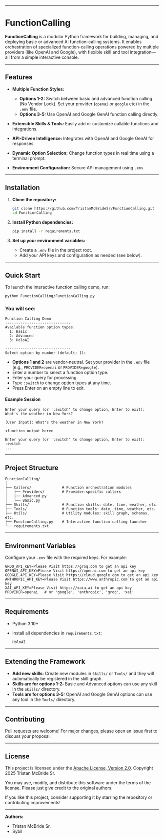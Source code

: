 ﻿
---

# FunctionCalling

**FunctionCalling** is a modular Python framework for building, managing, and deploying basic or advanced AI function-calling systems.
It enables orchestration of specialized function-calling operations powered by multiple providers (like OpenAI and Google), with flexible skill and tool integration—all from a simple interactive console.

---

## Features

* **Multiple Function Styles:**

  * **Options 1-2:** Switch between basic and advanced function calling (No Vendor Lock). Set your provider (`openai` or `google` etc) in the `.env` file.
  * **Options 3-5:** Use OpenAI and Google GenAI function calling directly.
* **Extensible Skills & Tools:** Easily add or customize callable functions and integrations.
* **API-Driven Intelligence:** Integrates with OpenAI and Google GenAI for responses.
* **Dynamic Option Selection:** Change function types in real time using a terminal prompt.
* **Environment Configuration:** Secure API management using `.env`.

---

## Installation

1. **Clone the repository:**

   ```sh
   git clone https://github.com/TristanMcBrideSr/FunctionCalling.git
   cd FunctionCalling
   ```

2. **Install Python dependencies:**

   ```sh
   pip install -r requirements.txt
   ```

3. **Set up your environment variables:**

   * Create a `.env` file in the project root.
   * Add your API keys and configuration as needed (see below).

---

## Quick Start

To launch the interactive function calling demo, run:

```sh
python FunctionCalling/FunctionCalling.py
```

### You will see:

```
Function Calling Demo
------------------------------
Available function option types:
  1: Basic
  2: Advanced
  3: HoloAI

------------------------------
Select option by number (default: 1):
```

* **Options 1 and 2** are vendor-neutral. Set your provider in the `.env` file (e.g., `PROVIDER=openai` or `PROVIDER=google`).
* Enter a number to select a function option type.
* Enter your query for processing.
* Type `:switch` to change option types at any time.
* Press Enter on an empty line to exit.

#### Example Session

```
Enter your query (or ':switch' to change option, Enter to exit):
What's the weather in New York?

[User Input]: What's the weather in New York?

<function output here>

Enter your query (or ':switch' to change option, Enter to exit):
:switch
...
```

---

## Project Structure

```
FunctionCalling/
│
├── Callers/              # Function orchestration modules
│   ├── Providers/        # Provider-specific callers
│   ├── Advanced.py
│   └── Basic.py
├── Skills/               # Function skills: date, time, weather, etc.
├── Tools/                # Function tools: date, time, weather, etc.
├── Utils/                # Utility modules: skill graph, schemas, etc.
├── FunctionCalling.py    # Interactive function calling launcher
└── requirements.txt
```

---

## Environment Variables

Configure your `.env` file with the required keys. For example:

```
GROQ_API_KEY=Please Visit https://groq.com to get an api key
OPENAI_API_KEY=Please Visit https://openai.com to get an api key
GOOGLE_API_KEY=Please Visit https://cloud.google.com to get an api key
ANTHROPIC_API_KEY=Please Visit https://www.anthropic.com to get an api key
XAI_API_KEY=Please Visit https://xaia.ai to get an api key
PROVIDER=openai   # or 'google', 'anthropic', 'groq', 'xai'
```

---

## Requirements

* Python 3.10+
* Install all dependencies in `requirements.txt`:

  ```
  HoloAI
  ```

---

## Extending the Framework

* **Add new skills:** Create new modules in `Skills/` or `Tools/` and they will automatically be registered in the skill graph.
* **Skills are for options 1-2:** Basic and Advanced options can use any skill in the `Skills/` directory.
* **Tools are for options 3-5:** OpenAI and Google GenAI options can use any tool in the `Tools/` directory.

---

## Contributing

Pull requests are welcome!
For major changes, please open an issue first to discuss your proposal.

---

## License

This project is licensed under the [Apache License, Version 2.0](LICENSE).
Copyright 2025 Tristan McBride Sr.

You may use, modify, and distribute this software under the terms of the license.
Please just give credit to the original authors.

If you like this project, consider supporting it by starring the repository or contributing improvements!

---

**Authors:**
- Tristan McBride Sr.
- Sybil